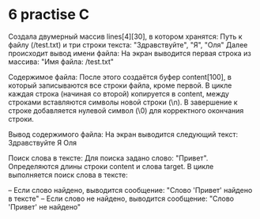 # 6 practise С
Создала  двумерный массив lines[4][30], в котором хранятся:
Путь к файлу (/test.txt) и три строки текста: "Здравствуйте", "Я", "Оля"
Далее происходит вывод имени файла: На экран выводится первая строка из массива: "Имя файла: /test.txt"

Содержимое файла:
После этого создаётся буфер content[100], в который записываются все строки файла, кроме первой.
В цикле каждая строка (начиная со второй) копируется в content, между строками вставляются символы новой строки (\n).
В завершение к строке добавляется нулевой символ (\0) для корректного окончания строки.

Вывод содержимого файла:
На экран выводится следующий текст:
Здравствуйте
Я
Оля

Поиск слова в тексте:
Для поиска задано слово: "Привет".
Определяются длины строки content и слова target.
В цикле выполняется поиск слова в тексте:

  – Если слово найдено, выводится сообщение: "Слово 'Привет' найдено в тексте"
  – Если слово не найдено, выводится сообщение: "Слово 'Привет' не найдено"
